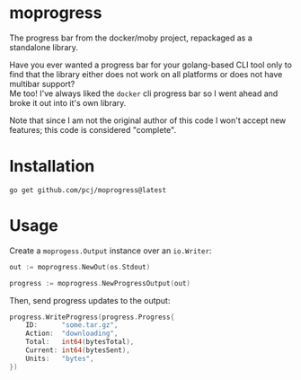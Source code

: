 # moprogress

The progress bar from the docker/moby project, repackaged  as a standalone library.

Have you ever wanted a progress bar for your golang-based CLI tool only to find that 
the library either does not work on all platforms or does not have multibar support?  
Me too!  I've always liked the `docker` cli progress bar so I went ahead and broke
it out into it's own library.

Note that since I am not the original author of this code I won't accept new features;
this code is considered "complete".

# Installation

```
go get github.com/pcj/moprogress@latest
```

# Usage

Create a `moprogess.Output` instance over an `io.Writer`:

```go
out := moprogress.NewOut(os.Stdout)

progress := moprogress.NewProgressOutput(out)
```

Then, send progress updates to the output:

```go
progress.WriteProgress(progress.Progress{
    ID:      "some.tar.gz",
    Action:  "downloading",
    Total:   int64(bytesTotal),
    Current: int64(bytesSent),
    Units:   "bytes",
})
```
